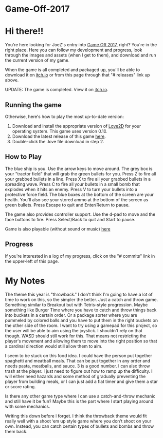 # Game-Off-2017

# Hi there!!
You're here looking for JoeZ's entry into [Game Off 2017](https://itch.io/jam/game-off-2017), right? You're in the right place. Here you can follow my development and progress, look through the images and assets (when I get to them), and download and run the current version of my game.

When the game is all completed and packaged up, you'll be able to download it on [itch.io](http://itch.io/) or from this page through that "# releases" link up above.

UPDATE: The game is completed. View it on [itch.io](https://joedono.itch.io/game-off-2017-in-space).

## Running the game
Otherwise, here's how to play the most up-to-date version:
1. Download and install the appropriate version of [Love2D](http://love2d.org/) for your operating system. This game uses version 0.10.
2. Download the latest release of this game [here](https://github.com/joedono/Game-Off-2017/releases).
3. Double-click the .love file download in step 2.

## How to Play
The blue ship is you. Use the arrow keys to move around. The grey box is your "tractor field" that will grab the green bullets for you. Press Z to fire all your grabbed bullets in a line. Press X to fire all your grabbed bullets in a spreading wave. Press C to fire all your bullets in a small bomb that explodes when it hits an enemy. Press V to turn your bullets into a protective force field. The blue boxes at the bottom of the screen are your health. You'll also see your stored ammo at the bottom of the screen as green bullets. Press Escape to quit and Enter/Return to pause.

The game also provides controller support. Use the d-pad to move and the face buttons to fire. Press Select/Back to quit and Start to pause.

Game is also playable (without sound or music) [here](https://joedono.github.io/Game-Off-2017/)

## Progress
If you're interested in a log of my progress, click on the "# commits" link in the upper-left of this page.

# My Notes
The theme this year is "throwback." I don't think I'm going to have a lot of time to work on this, so the simpler the better. Just a catch and throw game. Something similar to Breakout but with Tetris-style progression. Maybe something like Burger Time where you have to catch and throw things back into buckets in a certain order. Or a package sorter where you are pummeled by colored balls and you have to put them in the right buckets on the other side of the room. I want to try using a gamepad for this project, so the user will be able to aim using the joystick. I shouldn't rely on that though. WASD should still work for this. That means not restricting the player's movement and allowing them to move into the right position so that a cardinal direction would still allow them to aim.

I seem to be stuck on this food idea. I could have the person put together spaghetti and meatball meals. That can be put together in any order and needs pasta, meatballs, and sauce. 3 is a good number. I can also throw trash at the player. I just need to figure out how to ramp up the difficulty. I will either need hazards and some method of gradually preventing the player from building meals, or I can just add a flat timer and give them a star or score rating.

Is there any other game type where I can use a catch-and-throw mechanic and still have it be fun? Maybe this is the part where I start playing around with some mechanics.

Writing this down before I forget. I think the throwback theme would fit really well with a shoot ‘em up style game where you don’t shoot on your own. Instead, you can catch certain types of bullets and bombs and throw them back.
